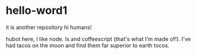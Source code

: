 # hello-word1
it is another repository
hi humans!

hubot here, I like node. Is and coffeescript (that's what I'm made of!).
I've had tacos on the moon and find them far superior to earth tocos.
